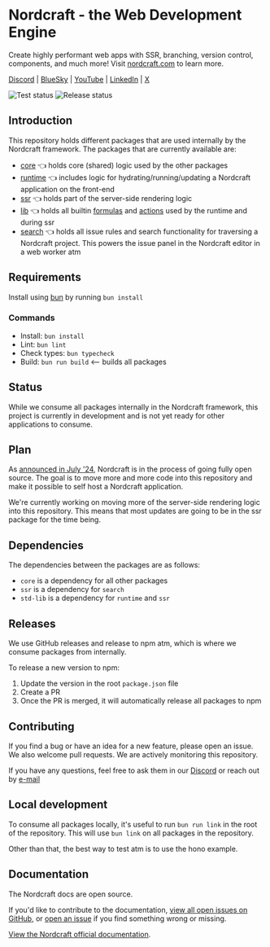 # Nordcraft - the Web Development Engine

Create highly performant web apps with SSR, branching, version control, components, and much more! Visit [nordcraft.com](https://nordcraft.com?utm_medium=web&utm_source=GitHub) to learn more.

[Discord](https://discord.com/invite/svBKYZf3UR) | [BlueSky](https://bsky.app/profile/nordcraft.com) | [YouTube](https://youtube.com/@nordcraftengine) | [LinkedIn](https://www.linkedin.com/company/nordcraft) | [X](https://x.com/nordcraftengine)

![Test status](https://github.com/nordcraftengine/nordcraft/actions/workflows/test.yml/badge.svg)
![Release status](https://github.com/nordcraftengine/nordcraft/actions/workflows/main.yml/badge.svg)

## Introduction

This repository holds different packages that are used internally by the Nordcraft framework. The packages that are currently available are:

- [core](https://www.npmjs.com/package/@nordcraft/core) 👈 holds core (shared) logic used by the other packages
- [runtime](https://www.npmjs.com/package/@nordcraft/runtime) 👈 includes logic for hydrating/running/updating a Nordcraft application on the front-end
- [ssr](https://www.npmjs.com/package/@nordcraft/ssr) 👈 holds part of the server-side rendering logic
- [lib](https://www.npmjs.com/package/@nordcraft/std-lib) 👈 holds all builtin [formulas](https://docs.nordcraft.com/formulas/overview#the-formula-editor) and [actions](https://docs.nordcraft.com/the-editor/data-panel#workflows) used by the runtime and during ssr
- [search](https://www.npmjs.com/package/@nordcraft/search) 👈 holds all issue rules and search functionality for traversing a Nordcraft project. This powers the issue panel in the Nordcraft editor in a web worker atm

## Requirements

Install using [bun](https://bun.sh/) by running `bun install`

### Commands

- Install: `bun install`
- Lint: `bun lint`
- Check types: `bun typecheck`
- Build: `bun run build` <-- builds all packages

## Status

While we consume all packages internally in the Nordcraft framework, this project is currently in development and is not yet ready for other applications to consume.

## Plan

As [announced in July '24](https://blog.nordcraft.com/toddle-is-soon-open-source), Nordcraft is in the process of going fully open source. The goal is to move more and more code into this repository and make it possible to self host a Nordcraft application.

We're currently working on moving more of the server-side rendering logic into this repository. This means that most updates are going to be in the ssr package for the time being.

## Dependencies

The dependencies between the packages are as follows:

- `core` is a dependency for all other packages
- `ssr` is a dependency for `search`
- `std-lib` is a dependency for `runtime` and `ssr`

## Releases

We use GitHub releases and release to npm atm, which is where we consume packages from internally.

To release a new version to npm:

1. Update the version in the root `package.json` file
2. Create a PR
3. Once the PR is merged, it will automatically release all packages to npm

## Contributing

If you find a bug or have an idea for a new feature, please open an issue. We also welcome pull requests. We are actively monitoring this repository.

If you have any questions, feel free to ask them in our [Discord](https://discord.com/invite/svBKYZf3UR) or reach out by [e-mail](mailto:hello@nordcraft.dev)

## Local development

To consume all packages locally, it's useful to run `bun run link` in the root of the repository. This will use `bun link` on all packages in the repository.

Other than that, the best way to test atm is to use the hono example.

## Documentation

The Nordcraft docs are open source.

If you'd like to contribute to the documentation, [view all open issues on GitHub](https://github.com/nordcraftengine/documentation/issues), or [open an issue](https://github.com/nordcraftengine/documentation/issues/new) if you find something wrong or missing.

[View the Nordcraft official documentation](https://docs.nordcraft.com).

